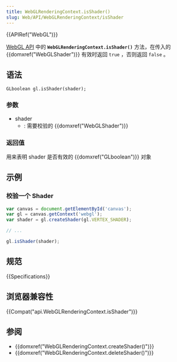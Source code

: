```yaml
---
title: WebGLRenderingContext.isShader()
slug: Web/API/WebGLRenderingContext/isShader
---
```

{{APIRef("WebGL")}}

[WebGL API](/en-US/docs/Web/API/WebGL_API) 中的 **`WebGLRenderingContext.isShader()`** 方法，在传入的 {{domxref("WebGLShader")}} 有效时返回 `true` ，否则返回 `false` 。

## 语法

```plain
GLboolean gl.isShader(shader);
```

### 参数

- shader
  - : 需要校验的 {{domxref("WebGLShader")}}

### 返回值

用来表明 shader 是否有效的 {{domxref("GLboolean")}} 对象

## 示例

### 校验一个 Shader

```js
var canvas = document.getElementById('canvas');
var gl = canvas.getContext('webgl');
var shader = gl.createShader(gl.VERTEX_SHADER);

// ...

gl.isShader(shader);
```

## 规范

{{Specifications}}

## 浏览器兼容性

{{Compat("api.WebGLRenderingContext.isShader")}}

## 参阅

- {{domxref("WebGLRenderingContext.createShader()")}}
- {{domxref("WebGLRenderingContext.deleteShader()")}}
